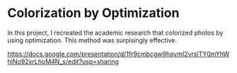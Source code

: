 # Colorization by Optimization

In this project, I recreated the academic research that colorized photos by using optimization.  This method was surpisingly effective.

https://docs.google.com/presentation/d/1fr9cmbcgw9hqvmI2vrslTY0mYhWhINo92xrLhoM4N_s/edit?usp=sharing
